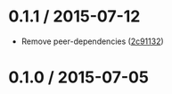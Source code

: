 <!--mdast setext-->

<!--lint disable no-multiple-toplevel-headings-->

0.1.1 / 2015-07-12
==================

*   Remove peer-dependencies ([2c91132](https://github.com/wooorm/mdast-slug/commit/2c91132))

0.1.0 / 2015-07-05
==================
